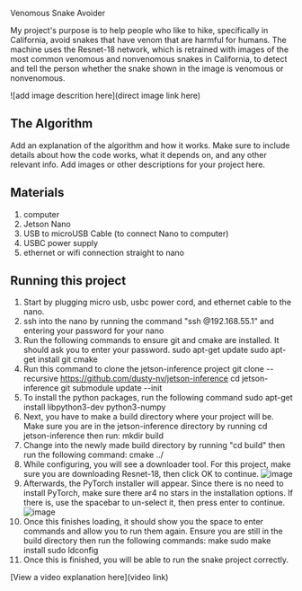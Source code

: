 Venomous Snake Avoider

My project's purpose is to help people who like to hike, specifically in California, avoid snakes that have venom that are harmful for humans. The machine uses the Resnet-18 network, which is retrained with images of the most common venomous and nonvenomous snakes in California, to detect and tell the person whether the snake shown in the image is venomous or nonvenomous. 

![add image descrition here](direct image link here)

## The Algorithm

Add an explanation of the algorithm and how it works. Make sure to include details about how the code works, what it depends on, and any other relevant info. Add images or other descriptions for your project here. 

## Materials

1. computer
2. Jetson Nano
3. USB to microUSB Cable (to connect Nano to computer)
4. USBC power supply
5. ethernet or wifi connection straight to nano

## Running this project

1. Start by plugging micro usb, usbc power cord, and ethernet cable to the nano.
2. ssh into the nano by running the command "ssh <username>@192.168.55.1" and entering your password for your nano
3. Run the following commands to ensure git and cmake are installed. It should ask you to enter your password.
sudo apt-get update
sudo apt-get install git cmake
4. Run this command to clone the jetson-inference project
git clone --recursive https://github.com/dusty-nv/jetson-inference
cd jetson-inference
git submodule update --init
5. To install the python packages, run the following command
sudo apt-get install libpython3-dev python3-numpy
6. Next, you have to make a build directory where your project will be. Make sure you are in the jetson-inference directory by running cd jetson-inference then run:
mkdir build
7. Change into the newly made build directory by running "cd build" then run the following command:
cmake ../
8. While configuring, you will see a downloader tool. For this project, make sure you are downloading Resnet-18, then click OK to continue.
![image](https://user-images.githubusercontent.com/110637561/184583246-526388bd-64c4-4c21-86ac-a58dd418942f.png)
9. Afterwards, the PyTorch installer will appear. Since there is no need to install PyTorch, make sure there ar4 no stars in the installation options. If there is, use the spacebar to un-select it, then press enter to continue. 
![image](https://user-images.githubusercontent.com/110637561/184583432-19326f23-d91d-4407-8d36-742eb6849753.png)
10. Once this finishes loading, it should show you the space to enter commands and allow you to run them again. Ensure you are still in the build directory then run the following commands: 
make
sudo make install
sudo ldconfig
11. Once this is finished, you will be able to run the snake project correctly. 



[View a video explanation here](video link)
